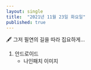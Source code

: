 ```yaml
---
layout: single
title:  "2021년 11월 23일 화요일"
published: true
---
```


🖋️ 그저 필연의 길을 따라 집요하게...



1. 안드로이드
   - 나인패치 이미지

